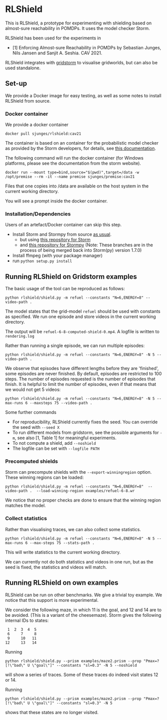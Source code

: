# RLShield

This is RLShield, a prototype for experimenting with shielding based on almost-sure reachability in POMDPs.
It uses the model checker Storm.

RLShield has been used for the experiments in 

- [1] Enforcing Almost-sure Reachability in POMDPs by Sebastian Junges, Nils Jansen and Sanjit A. Seshia. CAV 2021.

RLShield integrates with [gridstorm](https://github.com/sjunges/gridworld-by-storm) to visualise gridworlds,
but can also be used standalone.

## Set-up
We provide a Docker image for easy testing, as well as some notes to install RLShield from source.

### Docker container
We provide a docker container
```
docker pull sjunges/rlshield:cav21
```

The container is based on an container for the probabilistic model checker as provided by the Storm developers, for details, see [this documentation](https://www.stormchecker.org/documentation/obtain-storm/docker.html).

The following command will run the docker container (for Windows platforms, please see the documentation from the storm website).
```
docker run --mount type=bind,source="$(pwd)",target=/data -w /opt/premise --rm -it --name premise sjunges/premise:cav21
```

Files that one copies into /data are available on the host system in the current working directory.

You will see a prompt inside the docker container.

### Installation/Dependencies

Users of an artefact/Docker container can skip this step.

- Install Storm and Stormpy from source [as usual](https://moves-rwth.github.io/stormpy/installation.html).
    - but using [this repository for Storm](https://github.com/sjunges/storm/tree/prismlang-sim)
    - and [this repository for Stormpy](https://github.com/sjunges/stormpy/tree/prismlang-sim)
    (Note: These branches are in the process of being merged back into Storm(py) version 1.7.0)
- Install ffmpeg (with your package manager)
- run `python setup.py install`

## Running RLShield on Gridstorm examples

The basic usage of the tool can be reproduced as follows: 
```
python rlshield/shield.py -m refuel --constants "N=6,ENERGY=8" --video-path .  
```
The model states that the grid-model `refuel` should be used with constants as specified. 
We run one episode and store videos in the current working directory.

The output will be `refuel-6-8-computed-shield-0.mp4`. A logfile is written to `rendering.log`

Rather than running a single episode, we can run multiple episodes:
```
python rlshield/shield.py -m refuel --constants "N=6,ENERGY=8" -N 5 --video-path .  
```

We observe that episodes have different lengths before they are 'finished', some episodes are never finished.
By default, episodes are restricted to 100 steps. The number of episodes requested is the number of episodes that finish.
It is helpful to limit the number of episodes, even if that means that we would not get 5 videos:
```
python rlshield/shield.py -m refuel --constants "N=6,ENERGY=8" -N 5 --max-runs 6 --maxsteps 75 --video-path .  
```

Some further commands
- For reproducibility, RLShield currently fixes the seed. You can override the seed with `--seed X`
- To run different models from gridstorm, see the possible arguments for `-m`, see also [1, Table 1] for meaningful experiments.
- To not compute a shield, add `--noshield`
- The logfile can be set with `--logfile PATH`

### Precomputed shields

Storm can precompute shields with the `--export-winningregion` option. 
These winning regions can be loaded: 
```
python rlshield/shield.py -m refuel --constants "N=6,ENERGY=8"  --video-path .  --load-winning-region examples/refuel-6-8.wr
```
We notice that no proper checks are done to ensure that the winning region matches the model. 

### Collect statistics

Rather than visualising traces, we can also collect some statistics. 
```
python rlshield/shield.py -m refuel --constants "N=6,ENERGY=8" -N 5 --max-runs 6 --max-steps 75 --stats-path .  
```
This will write statistics to the current working directory. 

We can currently not do both statistics and videos in one run, but as the seed is fixed, the statistics and videos will match. 

## Running RLShield on own examples

RLShield can be run on other benchmarks. We give a trivial toy example.
We notice that this support is more experimental. 

We consider the following maze, in which 11 is the goal, and 12 and 14 are to be avoided. (This is a variant of the cheesemaze).
Storm gives the following internal IDs to states:
```
 1  2  3  4  5
 6     7     8
 9     10   11
12     13   14
```
Running 
```
python rlshield/shield.py --prism examples/maze2.prism --prop "Pmax=? [!\"bad\" U \"goal\"]" --constants "sl=0.3" -N 5 --noshield
```
will show a series of traces. Some of these traces do indeed visit states 12 or 14.
 
Running 
```
python rlshield/shield.py --prism examples/maze2.prism --prop "Pmax=? [!\"bad\" U \"goal\"]" --constants "sl=0.3" -N 5
```
shows that these states are no longer visited. 